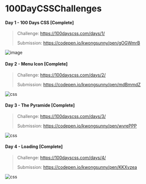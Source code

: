 # 100DayCSSChallenges

#### Day 1 - 100 Days CSS [Complete]
> Challenge: https://100dayscss.com/days/1/
> 
> Submission: https://codepen.io/kwongsunny/pen/gOGWmrB
> 
![image](https://user-images.githubusercontent.com/26192840/146597968-4979fbcd-943a-4aa8-bd16-50e3ffabe6be.png)

#### Day 2 - Menu Icon [Complete]
> Challenge: https://100dayscss.com/days/2/
> 
> Submission: https://codepen.io/kwongsunny/pen/mdBmmdZ
> 
![css](https://user-images.githubusercontent.com/26192840/146654877-a418709f-1373-4ede-853c-54d969aa0754.gif)

#### Day 3 - The Pyramide [Complete]
> Challenge: https://100dayscss.com/days/3/
> 
> Submission: https://codepen.io/kwongsunny/pen/wvrePPP
> 
![css](https://user-images.githubusercontent.com/26192840/146692638-b00c911e-b624-411a-ab00-931c995c3325.gif)

#### Day 4 - Loading [Complete]
> Challenge: https://100dayscss.com/days/4/
> 
> Submission: https://codepen.io/kwongsunny/pen/KKXvzea
> 
![css](https://user-images.githubusercontent.com/26192840/146857346-19925fa3-1ef4-484f-87b8-59b1bab8abc6.gif)
